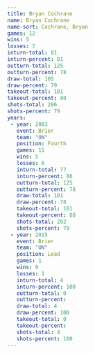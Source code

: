 ```yaml
---
title: Bryan Cochrane
name: Bryan Cochrane
name-sort: Cochrane, Bryan
games: 12
wins: 5
losses: 7
inturn-total: 81
inturn-percent: 81
outturn-total: 125
outturn-percent: 78
draw-total: 105
draw-percent: 79
takeout-total: 101
takeout-percent: 80
shots-total: 206
shots-percent: 79
years:
 - year: 2003
   event: Brier
   team: "ON"
   position: Fourth
   games: 11
   wins: 5
   losses: 6
   inturn-total: 77
   inturn-percent: 80
   outturn-total: 125
   outturn-percent: 78
   draw-total: 101
   draw-percent: 78
   takeout-total: 101
   takeout-percent: 80
   shots-total: 202
   shots-percent: 79
 - year: 2015
   event: Brier
   team: "ON"
   position: Lead
   games: 1
   wins: 0
   losses: 1
   inturn-total: 4
   inturn-percent: 100
   outturn-total: 0
   outturn-percent:
   draw-total: 4
   draw-percent: 100
   takeout-total: 0
   takeout-percent:
   shots-total: 4
   shots-percent: 100
---
```

